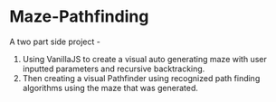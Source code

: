 # Maze-Pathfinding

A two part side project -

1. Using VanillaJS to create a visual auto generating maze with user inputted parameters and recursive backtracking.
2. Then creating a visual Pathfinder using recognized path finding algorithms using the maze that was generated.
